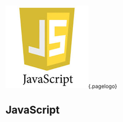 ![Javascript Logo](/uploads/logos/javascript-logo.jpg "Javascript Logo"){.pagelogo}
<!-- TITLE: Javascript -->
<!-- SUBTITLE: A collection of JavaScript/TypeScript -->

# JavaScript
